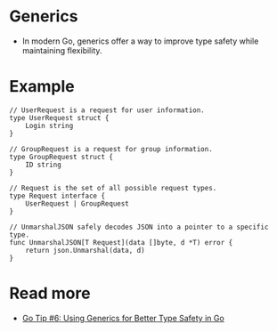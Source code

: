 # Generics
- In modern Go, generics offer a way to improve type safety while maintaining flexibility.

# Example

````
// UserRequest is a request for user information.
type UserRequest struct {
    Login string
}

// GroupRequest is a request for group information.
type GroupRequest struct {
    ID string
}

// Request is the set of all possible request types.
type Request interface {
    UserRequest | GroupRequest
}

// UnmarshalJSON safely decodes JSON into a pointer to a specific type.
func UnmarshalJSON[T Request](data []byte, d *T) error {
    return json.Unmarshal(data, d)
}
````

# Read more
- [Go Tip #6: Using Generics for Better Type Safety in Go](https://medium.com/@lenonrodrigues/go-tip-6-using-generics-for-better-type-safety-in-go-e385a75233c0)